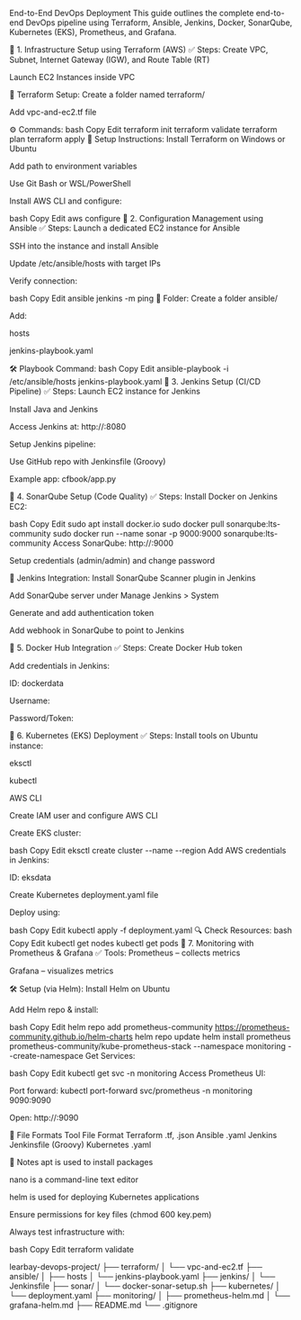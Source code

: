 End-to-End DevOps Deployment
This guide outlines the complete end-to-end DevOps pipeline using Terraform, Ansible, Jenkins, Docker, SonarQube, Kubernetes (EKS), Prometheus, and Grafana.

📌 1. Infrastructure Setup using Terraform (AWS)
✅ Steps:
Create VPC, Subnet, Internet Gateway (IGW), and Route Table (RT)

Launch EC2 Instances inside VPC

📂 Terraform Setup:
Create a folder named terraform/

Add vpc-and-ec2.tf file

⚙️ Commands:
bash
Copy
Edit
terraform init
terraform validate
terraform plan
terraform apply
🔧 Setup Instructions:
Install Terraform on Windows or Ubuntu

Add path to environment variables

Use Git Bash or WSL/PowerShell

Install AWS CLI and configure:

bash
Copy
Edit
aws configure
📌 2. Configuration Management using Ansible
✅ Steps:
Launch a dedicated EC2 instance for Ansible

SSH into the instance and install Ansible

Update /etc/ansible/hosts with target IPs

Verify connection:

bash
Copy
Edit
ansible jenkins -m ping
📂 Folder:
Create a folder ansible/

Add:

hosts

jenkins-playbook.yaml

🛠️ Playbook Command:
bash
Copy
Edit
ansible-playbook -i /etc/ansible/hosts jenkins-playbook.yaml
📌 3. Jenkins Setup (CI/CD Pipeline)
✅ Steps:
Launch EC2 instance for Jenkins

Install Java and Jenkins

Access Jenkins at: http://<Public-IP>:8080

Setup Jenkins pipeline:

Use GitHub repo with Jenkinsfile (Groovy)

Example app: cfbook/app.py

📌 4. SonarQube Setup (Code Quality)
✅ Steps:
Install Docker on Jenkins EC2:

bash
Copy
Edit
sudo apt install docker.io
sudo docker pull sonarqube:lts-community
sudo docker run --name sonar -p 9000:9000 sonarqube:lts-community
Access SonarQube: http://<Jenkins-IP>:9000

Setup credentials (admin/admin) and change password

🧩 Jenkins Integration:
Install SonarQube Scanner plugin in Jenkins

Add SonarQube server under Manage Jenkins > System

Generate and add authentication token

Add webhook in SonarQube to point to Jenkins

📌 5. Docker Hub Integration
✅ Steps:
Create Docker Hub token

Add credentials in Jenkins:

ID: dockerdata

Username: <username>

Password/Token: <token>

📌 6. Kubernetes (EKS) Deployment
✅ Steps:
Install tools on Ubuntu instance:

eksctl

kubectl

AWS CLI

Create IAM user and configure AWS CLI

Create EKS cluster:

bash
Copy
Edit
eksctl create cluster --name <cluster-name> --region <region>
Add AWS credentials in Jenkins:

ID: eksdata

Create Kubernetes deployment.yaml file

Deploy using:

bash
Copy
Edit
kubectl apply -f deployment.yaml
🔍 Check Resources:
bash
Copy
Edit
kubectl get nodes
kubectl get pods
📌 7. Monitoring with Prometheus & Grafana
✅ Tools:
Prometheus – collects metrics

Grafana – visualizes metrics

🛠️ Setup (via Helm):
Install Helm on Ubuntu

Add Helm repo & install:

bash
Copy
Edit
helm repo add prometheus-community https://prometheus-community.github.io/helm-charts
helm repo update
helm install prometheus prometheus-community/kube-prometheus-stack --namespace monitoring --create-namespace
Get Services:

bash
Copy
Edit
kubectl get svc -n monitoring
Access Prometheus UI:

Port forward: kubectl port-forward svc/prometheus -n monitoring 9090:9090

Open: http://<public-ip>:9090

📂 File Formats
Tool	File Format
Terraform	.tf, .json
Ansible	.yaml
Jenkins	Jenkinsfile (Groovy)
Kubernetes	.yaml

📘 Notes
apt is used to install packages

nano is a command-line text editor

helm is used for deploying Kubernetes applications

Ensure permissions for key files (chmod 600 key.pem)

Always test infrastructure with:

bash
Copy
Edit
terraform validate

learbay-devops-project/
├── terraform/
│   └── vpc-and-ec2.tf
├── ansible/
│   ├── hosts
│   └── jenkins-playbook.yaml
├── jenkins/
│   └── Jenkinsfile
├── sonar/
│   └── docker-sonar-setup.sh
├── kubernetes/
│   └── deployment.yaml
├── monitoring/
│   ├── prometheus-helm.md
│   └── grafana-helm.md
├── README.md
└── .gitignore
